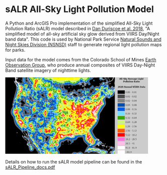 # sALR All-Sky Light Pollution Model

A Python and ArcGIS Pro implementation of the simplified All-Sky Light Pollution Ratio (sALR) model described in [Dan Duriscoe et al. 2018](https://www.sciencedirect.com/science/article/pii/S0022407317308749), "A simplified model of all-sky artificial sky glow derived from VIIRS Day/Night band data". This code is used by National Park Service [Natural Sounds and Night Skies Division (NSNSD)](https://www.nps.gov/orgs/1050/index.htm) staff to generate regional light pollution maps for parks.

Input data for the model comes from the Colorado School of Mines [Earth Observation Group](https://eogdata.mines.edu/products/vnl/), who produce annual composites of VIIRS Day-Night Band satellite imagery of nighttime lights.

<img src="static/sALR_2020_Layout.png?raw=true" alt="2020 sALR Model" width="90%"/>

Details on how to run the sALR model pipeline can be found in the [sALR_Pipeline_docs.pdf](docs/sALR_pipeline_docs.pdf)